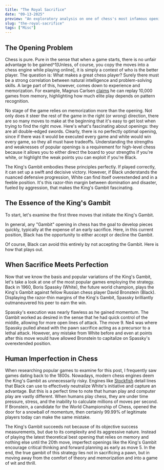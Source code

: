 ```yaml
---
title: "The Royal Sacrifice"
date: "09-13-2025"
preview: "An exploratory analysis on one of chess's most infamous opening sequences"
slug: "the-royal-sacrifice"
tags: ["Misc"]
---
```


## The Opening Problem

Chess is pure. Pure in the sense that when a game starts, there is no unfair advantage to be gained^1[Unless, of course, you copy the moves into a chess engine while playing online], it is simply a contest of who is the better player. The question is: What makes a great chess player? Surely there must be a strong correlation between natural intelligence and problem-solving skills. A large part of this, however, comes down to experience and memorization. For example, Magnus Carlsen [claims](https://www.tiktok.com/@chess_spike/video/7199351967754374406) he can replay 10,000 games from memory, highlighting how much elite play depends on pattern recognition.

No stage of the game relies on memorization more than the opening. Not only does it steer the rest of the game in the right (or wrong) direction, there are so many moves to make at the beginning that it's easy to get lost when trying to find the right move. Here's what's fascinating about openings: they are all double-edged swords. Clearly, there is no perfectly optimal opening, since if there was it would be executed every game and white would win every game, so they all must have tradeoffs. Understanding the strengths and weaknesses of popular openings is a requirement for high-level chess because it allows you to either direct the board to your strengths if you're white, or highlight the weak points you can exploit if you're Black.

The King's Gambit embodies these principles perfectly. If played correctly, it can set up a swift and decisive victory. However, if Black understands the nuanced defensive progression, White can find itself overextended and in a feeble position. It's this razor-thin margin between domination and disaster, fueled by aggression, that makes the King's Gambit fascinating.

## The Essence of the King's Gambit

To start, let's examine the first three moves that initiate the King's Gambit.
<chessdemo opening="kingsGambitBasic"></chessdemo>

In general, any "Gambit" opening in chess has the goal to develop pieces quickly, typically at the expense of an early sacrifice. Here, in this current position, Black has the opportunity to either accept or decline the Gambit.

<chessdemo opening="kingsGambitAccepted"></chessdemo>

Of course, Black can avoid this entirely by not accepting the Gambit. Here is how that plays out.

<chessdemo opening="kingsGambitDeclined"></chessdemo>

## When Sacrifice Meets Perfection

Now that we know the basis and popular variations of the King's Gambit, let's take a look at one of the most popular games employing the strategy. Back in 1960, Boris Spassky (White), the future world champion, plays the King's Gambit against fellow Russian chess player David Bronstein (Black). Displaying the razor-thin margins of the King's Gambit, Spassky brilliantly outmaneuvered his peer to earn the win.

<chessdemo opening="spasskyBronstein1960"></chessdemo>

Spassky's execution was nearly flawless as he gained momentum. The Gambit worked as desired in the sense that he had quick control of the middle, allowing for more open lines of attack. The move $\text{9. Ne4}$ was where Spassky pulled ahead with the pawn sacrifice acting as a precursor to a lethal attack. However, any mistake from White before and even at points after this move would have allowed Bronstein to capitalize on Spassky's overextended position.

## Human Imperfection in Chess

When researching popular games to examine for this post, I frequently saw games dating back to the 1800s. Nowadays, modern chess engines deem the King's Gambit as unnecessarily risky. Engines like [Stockfish](https://github.com/official-stockfish/Stockfish) detail lines that Black can use to effectively neutralize White's initiative and capture an advantage. But this is a perfect time to note that human play and computer play are vastly different. When humans play chess, they are under time pressure, stress, and the inability to calculate millions of moves per second. If Bronstein, a candidate for the World Championship of Chess, opened the door for a snowball of momentum, then certainly 99.99% of legitimate players today can make the same mistake.

The King's Gambit succeeds not because of its objective success measurements, but due to its complexity and its aggressive nature. Instead of playing the latest theoretical best opening that relies on memory and nothing else until the 20th move, imperfect openings like the King's Gambit encourage critical thinking and forward planning as early as move 5. In the end, the true gambit of this strategy lies not in sacrificing a pawn, but in moving away from the comfort of theory and memorization and into a game of wit and thrill.

